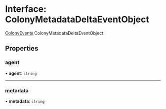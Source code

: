 # Interface: ColonyMetadataDeltaEventObject

[ColonyEvents](../modules/ColonyEvents.md).ColonyMetadataDeltaEventObject

## Properties

### agent

• **agent**: `string`

___

### metadata

• **metadata**: `string`
